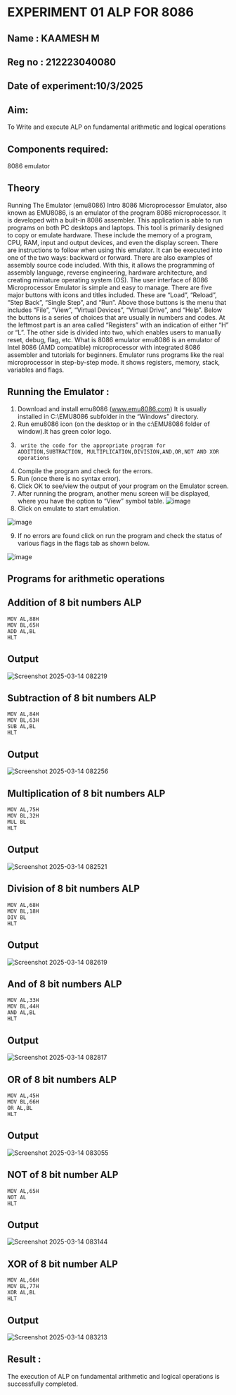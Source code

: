 # EXPERIMENT 01 ALP FOR 8086
## Name : KAAMESH M
## Reg no : 212223040080
 ## Date of experiment:10/3/2025
## Aim:
To Write and execute ALP on fundamental arithmetic and logical operations
## Components required:
 8086  emulator 
## Theory 
Running The Emulator (emu8086) Intro 8086 Microprocessor Emulator, also known as EMU8086, is an emulator of the program 8086 microprocessor. It is developed with a built-in 8086 assembler. This application is able to run programs on both PC desktops and laptops. This tool is primarily designed to copy or emulate hardware. These include the memory of a program, CPU, RAM, input and output devices, and even the display screen. There are instructions to follow when using this emulator. It can be executed into one of the two ways: backward or forward. There are also examples of assembly source code included. With this, it allows the programming of assembly language, reverse engineering, hardware architecture, and creating miniature operating system (OS). The user interface of 8086 Microprocessor Emulator is simple and easy to manage. There are five major buttons with icons and titles included. These are “Load”, “Reload”, “Step Back”, “Single Step”, and “Run”. Above those buttons is the menu that includes “File”, “View”, “Virtual Devices”, “Virtual Drive”, and “Help”. Below the buttons is a series of choices that are usually in numbers and codes. At the leftmost part is an area called “Registers” with an indication of either “H” or “L”. The other side is divided into two, which enables users to manually reset, debug, flag, etc. What is 8086 emulator emu8086 is an emulator of Intel 8086 (AMD compatible) microprocessor with integrated 8086 assembler and tutorials for beginners. Emulator runs programs like the real microprocessor in step-by-step mode. it shows registers, memory, stack, variables and flags.

 ## Running the Emulator :
1.	Download and install emu8086 (www.emu8086.com) It is usually installed in C:\EMU8086 subfolder in the “Windows” directory.
2.	Run  emu8086 icon (on the desktop or in the c:\EMU8086 folder of window).It has green color logo.  
3.		write the code for the appropriate program for ADDITION,SUBTRACTION, MULTIPLICATION,DIVISION,AND,OR,NOT AND XOR operations 
4.	 Compile the program and check for the errors.
5.	Run (once there is no syntax error).
6.	Click OK to see/view the output of your program on the Emulator screen. 
7.	After running the program, another menu screen will be displayed, where you have the option to “View” symbol table.
![image](https://user-images.githubusercontent.com/36288975/189273263-d65baae9-4b8f-4723-afb3-c0ffa4052b04.png)
8.	Click on emulate to start emulation.
   
![image](https://user-images.githubusercontent.com/36288975/189273273-9bb36ec1-e2e8-4892-8d35-37707332bfdc.png)

9.	If no errors are found click on run the program and check the status of various flags in the flags tab as shown below.

![image](https://user-images.githubusercontent.com/36288975/189273277-113a2a33-4a40-4ff8-95a5-ecd3a1f504fe.png)

## Programs for arithmetic  operations

## Addition  of 8 bit numbers ALP 
```assembly
MOV AL,88H
MOV BL,65H
ADD AL,BL
HLT
```
## Output  
![Screenshot 2025-03-14 082219](https://github.com/user-attachments/assets/2e8f8144-72b5-4d2a-98c7-18d2cc7ad501)

## Subtraction  of 8 bit numbers  ALP 
```assembly
MOV AL,84H
MOV BL,63H
SUB AL,BL
HLT
``` 
## Output 
![Screenshot 2025-03-14 082256](https://github.com/user-attachments/assets/e5338562-9ab8-4a62-9ffc-15ee9121d170)

## Multiplication of 8 bit numbers  ALP
```assembly
MOV AL,75H
MOV BL,32H
MUL BL
HLT
```
## Output  
![Screenshot 2025-03-14 082521](https://github.com/user-attachments/assets/2c417a4e-6c0c-4721-8c8a-3b5f6452f43c)

## Division of 8 bit numbers  ALP
```assembly
MOV AL,68H
MOV BL,18H
DIV BL
HLT
```
## Output  
![Screenshot 2025-03-14 082619](https://github.com/user-attachments/assets/79009c38-d19a-4892-a89e-8eea7df2a037)

## And of 8 bit numbers ALP
```assembly
MOV AL,33H
MOV BL,44H
AND AL,BL
HLT
```
## Output
![Screenshot 2025-03-14 082817](https://github.com/user-attachments/assets/5e69af19-ff98-4a9a-bf72-bd1b4d7a6125)

## OR of 8 bit numbers ALP
```assembly
MOV AL,45H
MOV BL,66H
OR AL,BL
HLT
```
## Output
![Screenshot 2025-03-14 083055](https://github.com/user-attachments/assets/7b85d67c-fa80-4fa0-a90a-45d716da9dce)

## NOT of 8 bit number ALP
```assembly
MOV AL,65H
NOT AL
HLT
```
## Output
![Screenshot 2025-03-14 083144](https://github.com/user-attachments/assets/522c057b-bab8-481f-9f82-74f23a7191a0)

## XOR of 8 bit number ALP
```assembly
MOV AL,66H
MOV BL,77H
XOR AL,BL
HLT
```

## Output
![Screenshot 2025-03-14 083213](https://github.com/user-attachments/assets/9924834e-f7e7-4a65-aa0a-60566ff3f481)

## Result :

The execution of ALP on fundamental arithmetic and logical operations is successfully completed.








